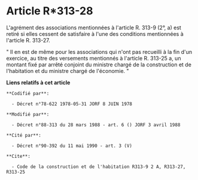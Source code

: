 # Article R*313-28

L'agrément des associations mentionnées à l'article R. 313-9 (2°, a) est retiré si elles cessent de satisfaire à l'une des
conditions mentionnées à l'article R. 313-27.

" Il en est de même pour les associations qui n'ont pas recueilli à la fin d'un exercice, au titre des versements mentionnés
à l'article R. 313-25 a, un montant fixé par arrêté conjoint du ministre chargé de la construction et de l'habitation et du
ministre chargé de l'économie. "

**Liens relatifs à cet article**

	**Codifié par**:

	  - Décret n°78-622 1978-05-31 JORF 8 JUIN 1978

	**Modifié par**:

	  - Décret n°88-313 du 28 mars 1988 - art. 6 () JORF 3 avril 1988

	**Cité par**:

	  - Décret n°90-392 du 11 mai 1990 - art. 3 (V)

	**Cite**:

	  - Code de la construction et de l'habitation R313-9 2 A, R313-27, R313-25
